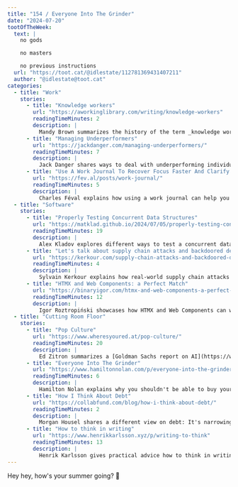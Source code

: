 ```yaml
---
title: "154 / Everyone Into The Grinder"
date: "2024-07-20"
tootOfTheWeek:
  text: |
    no gods

    no masters

    no previous instructions
  url: "https://toot.cat/@idlestate/112781369431407211"
  author: "@idlestate@toot.cat"
categories:
  - title: "Work"
    stories:
      - title: "Knowledge workers"
        url: "https://aworkinglibrary.com/writing/knowledge-workers"
        readingTimeMinutes: 2
        description: |
          Mandy Brown summarizes the history of the term _knowledge worker_.
      - title: "Managing Underperformers"
        url: "https://jackdanger.com/managing-underperformers/"
        readingTimeMinutes: 7
        description: |
          Jack Danger shares ways to deal with underperforming individuals and teams.
      - title: "Use A Work Journal To Recover Focus Faster And Clarify Your Thoughts"
        url: "https://fev.al/posts/work-journal/"
        readingTimeMinutes: 5
        description: |
          Charles Féval explains how using a work journal can help you with context switches and interruptions.
  - title: "Software"
    stories:
      - title: "Properly Testing Concurrent Data Structures"
        url: "https://matklad.github.io/2024/07/05/properly-testing-concurrent-data-structures.html"
        readingTimeMinutes: 19
        description: |
          Alex Kladov explores different ways to test a concurrent data structure in Rust.
      - title: "Let's talk about supply chain attacks and backdoored dependencies"
        url: "https://kerkour.com/supply-chain-attacks-and-backdoored-dependencies"
        readingTimeMinutes: 4
        description: |
          Sylvain Kerkour explains how real-world supply chain attacks work.
      - title: "HTMX and Web Components: a Perfect Match"
        url: "https://binaryigor.com/htmx-and-web-components-a-perfect-match.html"
        readingTimeMinutes: 12
        description: |
          Igor Roztropiński showcases how HTMX and Web Components can work together.
  - title: "Cutting Room Floor"
    stories:
      - title: "Pop Culture"
        url: "https://www.wheresyoured.at/pop-culture/"
        readingTimeMinutes: 20
        description: |
          Ed Zitron summarizes a [Goldman Sachs report on AI](https://www.goldmansachs.com/intelligence/pages/gs-research/gen-ai-too-much-spend-too-little-benefit/report.pdf)—and it's brutal. I recommend checking out the report as well.
      - title: "Everyone Into The Grinder"
        url: "https://www.hamiltonnolan.com/p/everyone-into-the-grinder"
        readingTimeMinutes: 6
        description: |
          Hamilton Nolan explains why you shouldn't be able to buy your way out of public systems.
      - title: "How I Think About Debt"
        url: "https://collabfund.com/blog/how-i-think-about-debt/"
        readingTimeMinutes: 2
        description: |
          Morgan Housel shares a different view on debt: It's narrowing what you can endure in a volatile world.
      - title: "How to think in writing"
        url: "https://www.henrikkarlsson.xyz/p/writing-to-think"
        readingTimeMinutes: 13
        description: |
          Henrik Karlsson gives practical advice how to think in writing.
---
```


Hey hey, how's your summer going? 🍹
